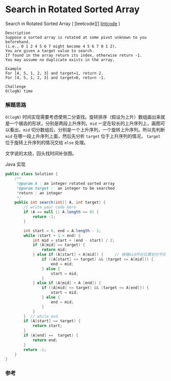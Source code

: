# Search in Rotated Sorted Array

Search in Rotated Sorted Array  ( [leetcode][] [lintcode](http://www.lintcode.com/en/problem/search-in-rotated-sorted-array/) )

```
Description
Suppose a sorted array is rotated at some pivot unknown to you beforehand.
(i.e., 0 1 2 4 5 6 7 might become 4 5 6 7 0 1 2).
You are given a target value to search. 
If found in the array return its index, otherwise return -1.
You may assume no duplicate exists in the array.

Example
For [4, 5, 1, 2, 3] and target=1, return 2.
For [4, 5, 1, 2, 3] and target=0, return -1.

Challenge
O(logN) time
```

### 解题思路

`O(logN)` 时间实现需要考虑使用二分查找。旋转排序（假设为上升）数组画出来就是一个锯齿的形状，分别是两段上升序列。`mid` 一定在较长的上升序列上，画图可以看出，`mid` 切分数组后，分别是一个上升序列，一个旋转上升序列。所以先判断 `mid` 在哪一段上升序列上面，然后先分析 `target` 位于上升序列的情况， `target` 位于旋转上升序列的情况交给 `else` 处理。

文字说的太绕，回头找时间补张图。

Java 实现

```java
public class Solution {
    /**
     *@param A : an integer rotated sorted array
     *@param target :  an integer to be searched
     *return : an integer
     */
    public int search(int[] A, int target) {
        // write your code here
        if (A == null || A.length == 0) {
            return -1;
        }

        int start = 0, end = A.length - 1;
        while (start + 1 < end) {
            int mid = start + (end - start) / 2;
            if (A[mid] == target) {
                return mid;
            } else if (A[start] < A[mid]) {     // 根据mid所在位置划分不同情况
                if ((A[start] <= target) && (target <= A[mid])) {
                    end = mid;
                } else {
                    start = mid;
                }
            } else if (A[mid] < A [end]) {
                if ((A[mid] <= target) && (target <= A[end])) {
                    start = mid;
                } else {
                    end = mid;
                }
            }
        }  // while end
        if (A[start] == target) {
            return start;
        }
        if (A[end] ==  target) {
            return end;
        }
        return -1;
    }
}
```



### 参考




